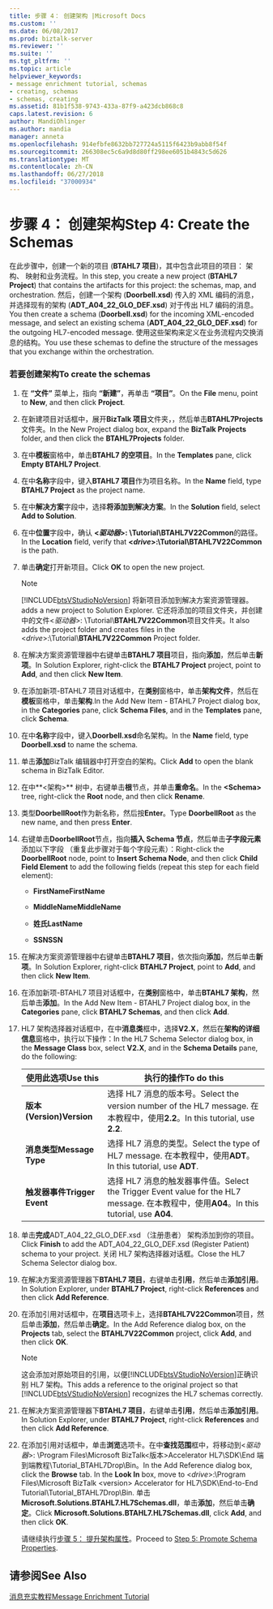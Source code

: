```yaml
---
title: 步骤 4： 创建架构 |Microsoft Docs
ms.custom: ''
ms.date: 06/08/2017
ms.prod: biztalk-server
ms.reviewer: ''
ms.suite: ''
ms.tgt_pltfrm: ''
ms.topic: article
helpviewer_keywords:
- message enrichment tutorial, schemas
- creating, schemas
- schemas, creating
ms.assetid: 81b1f538-9743-433a-87f9-a423dcb868c8
caps.latest.revision: 6
author: MandiOhlinger
ms.author: mandia
manager: anneta
ms.openlocfilehash: 914efbfe8632bb727724a5115f6423b9abb8f54f
ms.sourcegitcommit: 266308ec5c6a9d8d80ff298ee6051b4843c5d626
ms.translationtype: MT
ms.contentlocale: zh-CN
ms.lasthandoff: 06/27/2018
ms.locfileid: "37000934"
---
```

# <a name="step-4-create-the-schemas"></a><span data-ttu-id="d8a6d-102">步骤 4： 创建架构</span><span class="sxs-lookup"><span data-stu-id="d8a6d-102">Step 4: Create the Schemas</span></span>
<span data-ttu-id="d8a6d-103">在此步骤中，创建一个新的项目 (**BTAHL7 项目**)，其中包含此项目的项目： 架构、 映射和业务流程。</span><span class="sxs-lookup"><span data-stu-id="d8a6d-103">In this step, you create a new project (**BTAHL7 Project**) that contains the artifacts for this project: the schemas, map, and orchestration.</span></span> <span data-ttu-id="d8a6d-104">然后，创建一个架构 (**Doorbell.xsd**) 传入的 XML 编码的消息，并选择现有的架构 (**ADT_A04_22_GLO_DEF.xsd**) 对于传出 HL7 编码的消息。</span><span class="sxs-lookup"><span data-stu-id="d8a6d-104">You then create a schema (**Doorbell.xsd**) for the incoming XML-encoded message, and select an existing schema (**ADT_A04_22_GLO_DEF.xsd**) for the outgoing HL7-encoded message.</span></span> <span data-ttu-id="d8a6d-105">使用这些架构来定义在业务流程内交换消息的结构。</span><span class="sxs-lookup"><span data-stu-id="d8a6d-105">You use these schemas to define the structure of the messages that you exchange within the orchestration.</span></span>  

### <a name="to-create-the-schemas"></a><span data-ttu-id="d8a6d-106">若要创建架构</span><span class="sxs-lookup"><span data-stu-id="d8a6d-106">To create the schemas</span></span>  

1. <span data-ttu-id="d8a6d-107">在 **“文件”** 菜单上，指向 **“新建”**，再单击 **“项目”**。</span><span class="sxs-lookup"><span data-stu-id="d8a6d-107">On the **File** menu, point to **New**, and then click **Project**.</span></span>  

2. <span data-ttu-id="d8a6d-108">在新建项目对话框中，展开**BizTalk 项目**文件夹，，然后单击**BTAHL7Projects**文件夹。</span><span class="sxs-lookup"><span data-stu-id="d8a6d-108">In the New Project dialog box, expand the **BizTalk Projects** folder, and then click the **BTAHL7Projects** folder.</span></span>  

3. <span data-ttu-id="d8a6d-109">在中**模板**窗格中，单击**BTAHL7 的空项目**。</span><span class="sxs-lookup"><span data-stu-id="d8a6d-109">In the **Templates** pane, click **Empty BTAHL7 Project**.</span></span>  

4. <span data-ttu-id="d8a6d-110">在中**名称**字段中，键入**BTAHL7 项目**作为项目名称。</span><span class="sxs-lookup"><span data-stu-id="d8a6d-110">In the **Name** field, type **BTAHL7 Project** as the project name.</span></span>  

5. <span data-ttu-id="d8a6d-111">在中**解决方案**字段中，选择**将添加到解决方案**。</span><span class="sxs-lookup"><span data-stu-id="d8a6d-111">In the **Solution** field, select **Add to Solution**.</span></span>  

6. <span data-ttu-id="d8a6d-112">在中**位置**字段中，确认 **\<*驱动器*\>: \Tutorial\BTAHL7V22Common**的路径。</span><span class="sxs-lookup"><span data-stu-id="d8a6d-112">In the **Location** field, verify that **\<*drive*\>:\Tutorial\BTAHL7V22Common** is the path.</span></span>  

7. <span data-ttu-id="d8a6d-113">单击**确定**打开新项目。</span><span class="sxs-lookup"><span data-stu-id="d8a6d-113">Click **OK** to open the new project.</span></span>  

   > [!NOTE]
   >  [!INCLUDE[btsVStudioNoVersion](../../includes/btsvstudionoversion-md.md)]<span data-ttu-id="d8a6d-114"> 将新项目添加到解决方案资源管理器。</span><span class="sxs-lookup"><span data-stu-id="d8a6d-114"> adds a new project to Solution Explorer.</span></span> <span data-ttu-id="d8a6d-115">它还将添加的项目文件夹，并创建中的文件\<*驱动器*\>: \Tutorial\\**BTAHL7V22Common**项目文件夹。</span><span class="sxs-lookup"><span data-stu-id="d8a6d-115">It also adds the project folder and creates files in the \<*drive*\>:\Tutorial\\**BTAHL7V22Common** Project folder.</span></span>  

8. <span data-ttu-id="d8a6d-116">在解决方案资源管理器中右键单击**BTAHL7 项目**项目，指向**添加**，然后单击**新项**。</span><span class="sxs-lookup"><span data-stu-id="d8a6d-116">In Solution Explorer, right-click the **BTAHL7 Project** project, point to **Add**, and then click **New Item**.</span></span>  

9. <span data-ttu-id="d8a6d-117">在添加新项-BTAHL7 项目对话框中，在**类别**窗格中，单击**架构文件**，然后在**模板**窗格中，单击**架构**.</span><span class="sxs-lookup"><span data-stu-id="d8a6d-117">In the Add New Item - BTAHL7 Project dialog box, in the **Categories** pane, click **Schema Files**, and in the **Templates** pane, click **Schema**.</span></span>  

10. <span data-ttu-id="d8a6d-118">在中**名称**字段中，键入**Doorbell.xsd**命名架构。</span><span class="sxs-lookup"><span data-stu-id="d8a6d-118">In the **Name** field, type **Doorbell.xsd** to name the schema.</span></span>  

11. <span data-ttu-id="d8a6d-119">单击**添加**BizTalk 编辑器中打开空白的架构。</span><span class="sxs-lookup"><span data-stu-id="d8a6d-119">Click **Add** to open the blank schema in BizTalk Editor.</span></span>  

12. <span data-ttu-id="d8a6d-120">在中**\<架构\>** 树中，右键单击**根**节点，并单击**重命名**。</span><span class="sxs-lookup"><span data-stu-id="d8a6d-120">In the **\<Schema\>** tree, right-click the **Root** node, and then click **Rename**.</span></span>  

13. <span data-ttu-id="d8a6d-121">类型**DoorbellRoot**作为新名称，然后按**Enter**。</span><span class="sxs-lookup"><span data-stu-id="d8a6d-121">Type **DoorbellRoot** as the new name, and then press **Enter**.</span></span>  

14. <span data-ttu-id="d8a6d-122">右键单击**DoorbellRoot**节点，指向**插入 Schema 节点**，然后单击**子字段元素**添加以下字段 （重复此步骤对于每个字段元素）：</span><span class="sxs-lookup"><span data-stu-id="d8a6d-122">Right-click the **DoorbellRoot** node, point to **Insert Schema Node**, and then click **Child Field Element** to add the following fields (repeat this step for each field element):</span></span>  

    -   <span data-ttu-id="d8a6d-123">**FirstName**</span><span class="sxs-lookup"><span data-stu-id="d8a6d-123">**FirstName**</span></span>  

    -   <span data-ttu-id="d8a6d-124">**MiddleName**</span><span class="sxs-lookup"><span data-stu-id="d8a6d-124">**MiddleName**</span></span>  

    -   <span data-ttu-id="d8a6d-125">**姓氏**</span><span class="sxs-lookup"><span data-stu-id="d8a6d-125">**LastName**</span></span>  

    -   <span data-ttu-id="d8a6d-126">**SSN**</span><span class="sxs-lookup"><span data-stu-id="d8a6d-126">**SSN**</span></span>  

15. <span data-ttu-id="d8a6d-127">在解决方案资源管理器中右键单击**BTAHL7 项目**，依次指向**添加**，然后单击**新项**。</span><span class="sxs-lookup"><span data-stu-id="d8a6d-127">In Solution Explorer, right-click **BTAHL7 Project**, point to **Add**, and then click **New Item**.</span></span>  

16. <span data-ttu-id="d8a6d-128">在添加新项-BTAHL7 项目对话框中，在**类别**窗格中，单击**BTAHL7 架构**，然后单击**添加**。</span><span class="sxs-lookup"><span data-stu-id="d8a6d-128">In the Add New Item - BTAHL7 Project dialog box, in the **Categories** pane, click **BTAHL7 Schemas**, and then click **Add**.</span></span>  

17. <span data-ttu-id="d8a6d-129">HL7 架构选择器对话框中，在中**消息类**框中，选择**V2.X**，然后在**架构的详细信息**窗格中，执行以下操作：</span><span class="sxs-lookup"><span data-stu-id="d8a6d-129">In the HL7 Schema Selector dialog box, in the **Message Class** box, select **V2.X**, and in the **Schema Details** pane, do the following:</span></span>  


    |     <span data-ttu-id="d8a6d-130">使用此选项</span><span class="sxs-lookup"><span data-stu-id="d8a6d-130">Use this</span></span>      |                                     <span data-ttu-id="d8a6d-131">执行的操作</span><span class="sxs-lookup"><span data-stu-id="d8a6d-131">To do this</span></span>                                     |
    |-------------------|------------------------------------------------------------------------------------|
    |    <span data-ttu-id="d8a6d-132">**版本(Version)**</span><span class="sxs-lookup"><span data-stu-id="d8a6d-132">**Version**</span></span>    |    <span data-ttu-id="d8a6d-133">选择 HL7 消息的版本号。</span><span class="sxs-lookup"><span data-stu-id="d8a6d-133">Select the version number of the HL7 message.</span></span> <span data-ttu-id="d8a6d-134">在本教程中，使用**2.2**。</span><span class="sxs-lookup"><span data-stu-id="d8a6d-134">In this tutorial, use **2.2**.</span></span>    |
    | <span data-ttu-id="d8a6d-135">**消息类型**</span><span class="sxs-lookup"><span data-stu-id="d8a6d-135">**Message Type**</span></span>  |           <span data-ttu-id="d8a6d-136">选择 HL7 消息的类型。</span><span class="sxs-lookup"><span data-stu-id="d8a6d-136">Select the type of HL7 message.</span></span> <span data-ttu-id="d8a6d-137">在本教程中，使用**ADT**。</span><span class="sxs-lookup"><span data-stu-id="d8a6d-137">In this tutorial, use **ADT**.</span></span>           |
    | <span data-ttu-id="d8a6d-138">**触发器事件**</span><span class="sxs-lookup"><span data-stu-id="d8a6d-138">**Trigger Event**</span></span> | <span data-ttu-id="d8a6d-139">选择 HL7 消息的触发器事件值。</span><span class="sxs-lookup"><span data-stu-id="d8a6d-139">Select the Trigger Event value for the HL7 message.</span></span> <span data-ttu-id="d8a6d-140">在本教程中，使用**A04**。</span><span class="sxs-lookup"><span data-stu-id="d8a6d-140">In this tutorial, use **A04**.</span></span> |


18. <span data-ttu-id="d8a6d-141">单击**完成**ADT_A04_22_GLO_DEF.xsd （注册患者） 架构添加到你的项目。</span><span class="sxs-lookup"><span data-stu-id="d8a6d-141">Click **Finish** to add the ADT_A04_22_GLO_DEF.xsd (Register Patient) schema to your project.</span></span> <span data-ttu-id="d8a6d-142">关闭 HL7 架构选择器对话框。</span><span class="sxs-lookup"><span data-stu-id="d8a6d-142">Close the HL7 Schema Selector dialog box.</span></span>  

19. <span data-ttu-id="d8a6d-143">在解决方案资源管理器下**BTAHL7 项目**，右键单击**引用**，然后单击**添加引用**。</span><span class="sxs-lookup"><span data-stu-id="d8a6d-143">In Solution Explorer, under **BTAHL7 Project**, right-click **References** and then click **Add Reference**.</span></span>  

20. <span data-ttu-id="d8a6d-144">在添加引用对话框中，在**项目**选项卡上，选择**BTAHL7V22Common**项目，然后单击**添加**，然后单击**确定**。</span><span class="sxs-lookup"><span data-stu-id="d8a6d-144">In the Add Reference dialog box, on the **Projects** tab, select the **BTAHL7V22Common** project, click **Add**, and then click **OK**.</span></span>  

    > [!NOTE]
    >  <span data-ttu-id="d8a6d-145">这会添加对原始项目的引用，以便[!INCLUDE[btsVStudioNoVersion](../../includes/btsvstudionoversion-md.md)]正确识别 HL7 架构。</span><span class="sxs-lookup"><span data-stu-id="d8a6d-145">This adds a reference to the original project so that [!INCLUDE[btsVStudioNoVersion](../../includes/btsvstudionoversion-md.md)] recognizes the HL7 schemas correctly.</span></span>  

21. <span data-ttu-id="d8a6d-146">在解决方案资源管理器下**BTAHL7 项目**，右键单击**引用**，然后单击**添加引用**。</span><span class="sxs-lookup"><span data-stu-id="d8a6d-146">In Solution Explorer, under **BTAHL7 Project**, right-click **References** and then click **Add Reference**.</span></span>  

22. <span data-ttu-id="d8a6d-147">在添加引用对话框中，单击**浏览**选项卡。在中**查找范围**框中，将移动到\<*驱动器*\>: \Program Files\Microsoft BizTalk\<版本\>Accelerator HL7\SDK\End 端到端教程\Tutorial_BTAHL7Drop\Bin。</span><span class="sxs-lookup"><span data-stu-id="d8a6d-147">In the Add Reference dialog box, click the **Browse** tab. In the **Look In** box, move to \<*drive*\>:\Program Files\Microsoft BizTalk \<version\> Accelerator for HL7\SDK\End-to-End Tutorial\Tutorial_BTAHL7Drop\Bin.</span></span> <span data-ttu-id="d8a6d-148">单击**Microsoft.Solutions.BTAHL7.HL7Schemas.dll**，单击**添加**，然后单击**确定**。</span><span class="sxs-lookup"><span data-stu-id="d8a6d-148">Click **Microsoft.Solutions.BTAHL7.HL7Schemas.dll**, click **Add**, and then click **OK**.</span></span>  

    <span data-ttu-id="d8a6d-149">请继续执行[步骤 5： 提升架构属性](../../adapters-and-accelerators/accelerator-hl7/step-5-promote-schema-properties.md)。</span><span class="sxs-lookup"><span data-stu-id="d8a6d-149">Proceed to [Step 5: Promote Schema Properties](../../adapters-and-accelerators/accelerator-hl7/step-5-promote-schema-properties.md).</span></span>  

## <a name="see-also"></a><span data-ttu-id="d8a6d-150">请参阅</span><span class="sxs-lookup"><span data-stu-id="d8a6d-150">See Also</span></span>  
 [<span data-ttu-id="d8a6d-151">消息充实教程</span><span class="sxs-lookup"><span data-stu-id="d8a6d-151">Message Enrichment Tutorial</span></span>](../../adapters-and-accelerators/accelerator-hl7/message-enrichment-tutorial.md)
